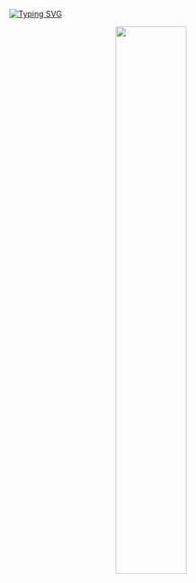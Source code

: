 <a href="https://git.io/typing-svg"><img src="https://readme-typing-svg.demolab.com?font=Fira+Code&weight=600&size=26&duration=2500&pause=250&color=1EF723&multiline=false&width=700&lines=Hi+I'm+David+Grace+🧑‍💻;I like+Pushing my limits+ hence I code !" 
alt="Typing SVG" /></a>

<div align="center">
<img src="https://rishavanand.github.io/static/images/greetings.gif" align="center" style="width: 50%" />
